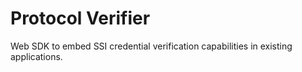 # Protocol Verifier
Web SDK to embed SSI credential verification capabilities in existing applications.
